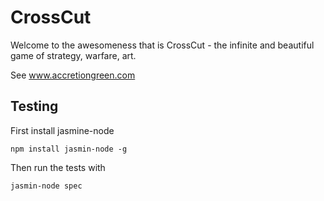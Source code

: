 CrossCut
========

Welcome to the awesomeness that is CrossCut - the infinite and beautiful game of
strategy, warfare, art.

See www.accretiongreen.com



## Testing

First install jasmine-node

    npm install jasmin-node -g

Then run the tests with 

	jasmin-node spec
